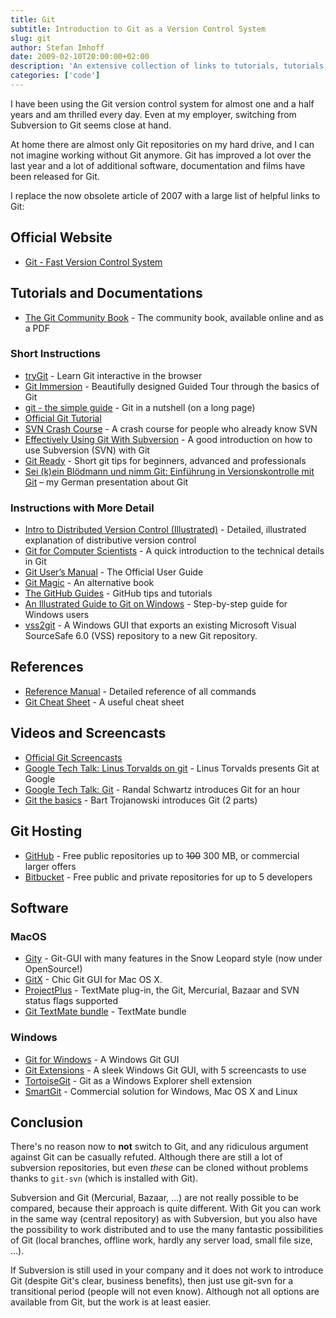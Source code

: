 ```yaml
---
title: Git
subtitle: Introduction to Git as a Version Control System
slug: git
author: Stefan Imhoff
date: 2009-02-10T20:00:00+02:00
description: 'An extensive collection of links to tutorials, tutorials, screencasts and documentations on Git.'
categories: ['code']
---
```


I have been using the Git version control system for almost one and a half years and am thrilled every day. Even at my employer, switching from Subversion to Git seems close at hand.

At home there are almost only Git repositories on my hard drive, and I can not imagine working without Git anymore. Git has improved a lot over the last year and a lot of additional software, documentation and films have been released for Git.

I replace the now obsolete article of 2007 with a large list of helpful links to Git:

## Official Website

- [Git - Fast Version Control System](https://git-scm.com/)

## Tutorials and Documentations

- [The Git Community Book](https://git-scm.com/book) - The community book, available online and as a PDF

### Short Instructions

- [tryGit](http://try.github.io/levels/1/challenges/1) - Learn Git interactive in the browser
- [Git Immersion](http://gitimmersion.com/) - Beautifully designed Guided Tour through the basics of Git
- [git - the simple guide](http://rogerdudler.github.io/git-guide/) - Git in a nutshell (on a long page)
- [Official Git Tutorial](https://www.kernel.org/pub/software/scm/git/docs/gittutorial.html)
- [SVN Crash Course](https://git-scm.com/course/svn.html) - A crash course for people who already know SVN
- [Effectively Using Git With Subversion](https://www.viget.com/articles/effectively-using-git-with-subversion) - A good introduction on how to use Subversion (SVN) with Git
- [Git Ready](http://gitready.com/) - Short git tips for beginners, advanced and professionals
- [Sei (k)ein Blödmann und nimm Git: Einführung in Versionskontrolle mit Git](https://www.slideshare.net/kogakure/sei-kein-bldmann-und-nimm-git-1830449/) – my German presentation about Git

### Instructions with More Detail

- [Intro to Distributed Version Control (Illustrated)](https://betterexplained.com/articles/intro-to-distributed-version-control-illustrated/) - Detailed, illustrated explanation of distributive version control
- [Git for Computer Scientists](http://eagain.net/articles/git-for-computer-scientists/) - A quick introduction to the technical details in Git
- [Git User’s Manual](https://www.kernel.org/pub/software/scm/git/docs/user-manual.html) - The Official User Guide
- [Git Magic](http://www-cs-students.stanford.edu/~blynn/gitmagic/) - An alternative book
- [The GitHub Guides](https://help.github.com/) - GitHub tips and tutorials
- [An Illustrated Guide to Git on Windows](http://nathanj.github.io/gitguide/) - Step-by-step guide for Windows users
- [vss2git](https://github.com/trevorr/vss2git) - A Windows GUI that exports an existing Microsoft Visual SourceSafe 6.0 (VSS) repository to a new Git repository.

## References

- [Reference Manual](https://www.kernel.org/pub/software/scm/git/docs/) - Detailed reference of all commands
- [Git Cheat Sheet](http://zrusin.blogspot.com/2007/09/git-cheat-sheet.html) - A useful cheat sheet

## Videos and Screencasts

- [Official Git Screencasts](https://git-scm.com/videos)
- [Google Tech Talk: Linus Torvalds on git](https://www.youtube.com/watch?v=4XpnKHJAok8) - Linus Torvalds presents Git at Google
- [Google Tech Talk: Git](https://www.youtube.com/watch?v=8dhZ9BXQgc4) - Randal Schwartz introduces Git for an hour
- [Git the basics](http://excess.org/article/2008/07/ogre-git-tutorial/) - Bart Trojanowski introduces Git (2 parts)

## Git Hosting

- [GitHub](https://github.com/) - Free public repositories up to <del>100</del> <into>300</ins> MB, or commercial larger offers
- [Bitbucket](https://bitbucket.org/) - Free public and private repositories for up to 5 developers

## Software

### MacOS

- [Gity](https://github.com/beheadedmyway/gity) - Git-GUI with many features in the Snow Leopard style (now under OpenSource!)
- [GitX](http://gitx.frim.nl/) - Chic Git GUI for Mac OS X.
- [ProjectPlus](http://ciaranwal.sh/2008/08/05/textmate-plug-in-projectplus) - TextMate plug-in, the Git, Mercurial, Bazaar and SVN status flags supported
- [Git TextMate bundle](https://github.com/jcf/git-tmbundle) - TextMate bundle

### Windows

- [Git for Windows](https://gitforwindows.org/) - A Windows Git GUI
- [Git Extensions](http://gitextensions.github.io/) - A sleek Windows Git GUI, with 5 screencasts to use
- [TortoiseGit](https://tortoisegit.org) - Git as a Windows Explorer shell extension
- [SmartGit](https://www.syntevo.com/smartgit/) - Commercial solution for Windows, Mac OS X and Linux

## Conclusion

There's no reason now to **not** switch to Git, and any ridiculous argument against Git can be casually refuted. Although there are still a lot of subversion repositories, but even _these_ can be cloned without problems thanks to `git-svn` (which is installed with Git).

Subversion and Git (Mercurial, Bazaar, …) are not really possible to be compared, because their approach is quite different. With Git you can work in the same way (central repository) as with Subversion, but you also have the possibility to work distributed and to use the many fantastic possibilities of Git (local branches, offline work, hardly any server load, small file size, …).

If Subversion is still used in your company and it does not work to introduce Git (despite Git's clear, business benefits), then just use git-svn for a transitional period (people will not even know). Although not all options are available from Git, but the work is at least easier.
